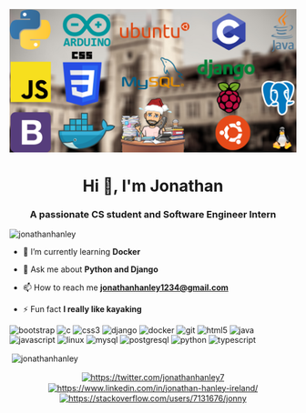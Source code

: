 [![Header](https://raw.githubusercontent.com/jonathanhanley/jonathanhanley/master/header.png "Header")](http://jonathanhanley.eu)

<h1 align="center">Hi 👋, I'm Jonathan</h1>
<h3 align="center">A passionate CS student and Software Engineer Intern</h3>

<p align="left"> <img src="https://komarev.com/ghpvc/?username=jonathanhanley" alt="jonathanhanley" /> </p>

- 🌱 I’m currently learning **Docker**

- 💬 Ask me about **Python and Django**

- 📫 How to reach me **jonathanhanley1234@gmail.com**

- ⚡ Fun fact **I really like kayaking**

<p align="left"><img src="https://devicons.github.io/devicon/devicon.git/icons/bootstrap/bootstrap-plain.svg" alt="bootstrap" width="40" height="40"/> <img src="https://devicons.github.io/devicon/devicon.git/icons/c/c-original.svg" alt="c" width="40" height="40"/> <img src="https://devicons.github.io/devicon/devicon.git/icons/css3/css3-original-wordmark.svg" alt="css3" width="40" height="40"/> <img src="https://devicons.github.io/devicon/devicon.git/icons/django/django-original.svg" alt="django" width="40" height="40"/> <img src="https://devicons.github.io/devicon/devicon.git/icons/docker/docker-original-wordmark.svg" alt="docker" width="40" height="40"/> <img src="https://www.vectorlogo.zone/logos/git-scm/git-scm-icon.svg" alt="git" width="40" height="40"/> <img src="https://devicons.github.io/devicon/devicon.git/icons/html5/html5-original-wordmark.svg" alt="html5" width="40" height="40"/> <img src="https://devicons.github.io/devicon/devicon.git/icons/java/java-original-wordmark.svg" alt="java" width="40" height="40"/> <img src="https://devicons.github.io/devicon/devicon.git/icons/javascript/javascript-original.svg" alt="javascript" width="40" height="40"/> <img src="https://devicons.github.io/devicon/devicon.git/icons/linux/linux-original.svg" alt="linux" width="40" height="40"/> <img src="https://devicons.github.io/devicon/devicon.git/icons/mysql/mysql-original-wordmark.svg" alt="mysql" width="40" height="40"/> <img src="https://devicons.github.io/devicon/devicon.git/icons/postgresql/postgresql-original-wordmark.svg" alt="postgresql" width="40" height="40"/> <img src="https://devicons.github.io/devicon/devicon.git/icons/python/python-original.svg" alt="python" width="40" height="40"/> <img src="https://devicons.github.io/devicon/devicon.git/icons/typescript/typescript-original.svg" alt="typescript" width="40" height="40"/></p><p>&nbsp;<img align="center" src="https://github-readme-stats.vercel.app/api?username=jonathanhanley&show_icons=true" alt="jonathanhanley" /></p>

<p align="center">
<a href="https://twitter.com/https://twitter.com/jonathanhanley7" target="blank"><img align="center" src="https://www.filepicker.io/api/file/0MpC63L5S5aHHk7PJcc0" alt="https://twitter.com/jonathanhanley7" height="30" width="30" /></a>
<a href="https://linkedin.com/in/https://www.linkedin.com/in/jonathan-hanley-ireland/" target="blank"><img align="center" src="https://cdn.jsdelivr.net/npm/simple-icons@3.0.1/icons/linkedin.svg" alt="https://www.linkedin.com/in/jonathan-hanley-ireland/" height="30" width="30" /></a>
<a href="https://stackoverflow.com/users/https://stackoverflow.com/users/7131676/jonny" target="blank"><img align="center" src="https://cdn.jsdelivr.net/npm/simple-icons@3.0.1/icons/stackoverflow.svg" alt="https://stackoverflow.com/users/7131676/jonny" height="30" width="30" /></a>
</p>
